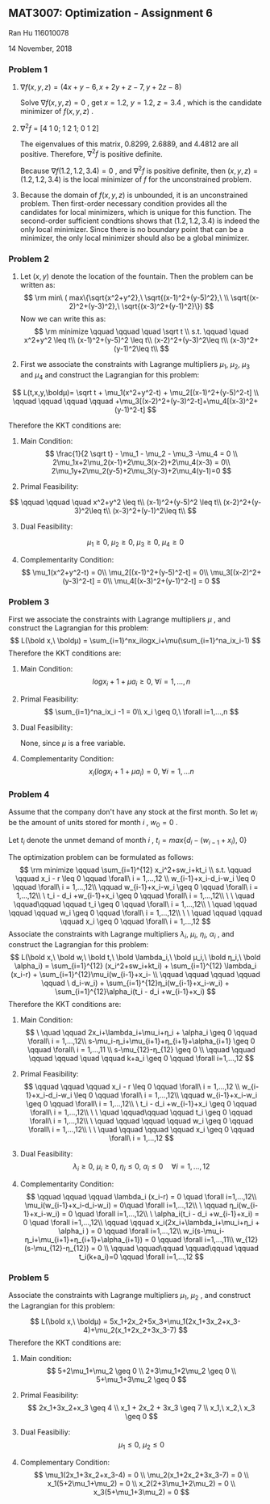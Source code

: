## MAT3007: Optimization - Assignment 6

Ran Hu  116010078 

14 November, 2018

### Problem 1

1. $∇ f (x , y , z ) = (4x + y - 6, x + 2y + z - 7, y + 2z - 8)$

   Solve $∇f (x , y, z ) = 0$ , get $x=1.2,\ y=1.2,\ z=3.4$ , which is the candidate minimizer of $f(x,y,z)$ . 

2. $∇^2f$ = [4 1 0; 1 2 1; 0 1 2]

   The eigenvalues of this matrix, 0.8299, 2.6889, and 4.4812 are all positive. Therefore, $∇^2f$ is
   positive definite. 

   Because $∇f (1.2, 1.2, 3.4) = 0$ , and $∇^2f$  is positive definite, then $(x, y, z) = (1.2, 1.2, 3.4)$ is the local minimizer of $f$ for the unconstrained problem.

3. Because the domain of $f(x, y, z)$ is unbounded, it is an unconstrained problem. Then first-order necessary condition provides all the candidates for local minimizers, which is unique for this function. The second-order sufficient condtions shows that $(1.2, 1.2, 3.4)$ is indeed the only local minimizer. Since there is no boundary point that can be a minimizer, the only local minimizer should also be a global minimizer.



### Problem 2

1. Let $(x, y)$ denote the location of the fountain. Then the problem can be written as:
   $$
   \rm min\ ( max\{\sqrt{x^2+y^2},\ \sqrt{(x-1)^2+(y-5)^2},\ \\ \sqrt{(x-2)^2+(y-3)^2},\ \sqrt{(x-3)^2+(y-1)^2}\})
   $$
   Now we can write this as: 
   $$
   \rm minimize \qquad \qquad \quad \sqrt t \\
   s.t. \qquad \quad x^2+y^2 \leq t\\
   (x-1)^2+(y-5)^2 \leq t\\
   (x-2)^2+(y-3)^2\leq t\\
   (x-3)^2+(y-1)^2\leq t\\
   $$






2. First we associate the constraints with Lagrange multipliers $μ_1$, $μ_2$, $μ_3$ and $μ_4$ and construct the Lagrangian for this problem: 

$$
L(t,x,y,\boldμ)= \sqrt t + \mu_1(x^2+y^2-t) + \mu_2[(x-1)^2+(y-5)^2-t] \\
\qquad \qquad \qquad \qquad +\mu_3[(x-2)^2+(y-3)^2-t]+\mu_4[(x-3)^2+(y-1)^2-t]
$$

Therefore the KKT conditions are:

1. Main Condition:
   $$
   \frac{1}{2 \sqrt t} - \mu_1 - \mu_2 - \mu_3 -\mu_4 = 0 \\
   2\mu_1x+2\mu_2(x-1)+2\mu_3(x-2)+2\mu_4(x-3) = 0\\
   2\mu_1y+2\mu_2(y-5)+2\mu_3(y-3)+2\mu_4(y-1)=0
   $$






2. Primal Feasibility:

$$
\qquad \qquad \quad x^2+y^2 \leq t\\
(x-1)^2+(y-5)^2 \leq t\\
(x-2)^2+(y-3)^2\leq t\\
(x-3)^2+(y-1)^2\leq t\\
$$

3. Dual Feasibility:

$$
\mu_1\geq0,\ \mu_2\geq0,\ \mu_3\geq0,\ \mu_4\geq0
$$

4. Complementarity Condition:
   $$
   \mu_1(x^2+y^2-t) = 0\\
   \mu_2[(x-1)^2+(y-5)^2-t] = 0\\
   \mu_3[(x-2)^2+(y-3)^2-t] = 0\\
   \mu_4[(x-3)^2+(y-1)^2-t] = 0
   $$






### Problem 3

First we associate the constraints with Lagrange multipliers $μ$ ,  and construct the Lagrangian for this problem: 
$$
L(\bold x,\ \boldμ) = \sum_{i=1}^nx_ilogx_i+\mu(\sum_{i=1}^na_ix_i-1)
$$
Therefore the KKT conditions are:

1. Main Condition:
   $$
   logx_i+1+\mu a_i \geq0,\ \forall i=1,...,n
   $$






2. Primal Feasibility:
   $$
   \sum_{i=1}^na_ix_i -1 = 0\\
   x_i \geq 0,\ \forall i=1,...,n
   $$

3. Dual Feasibility:

   None, since $\mu$ is a free variable.

4. Complementarity Condition:
   $$
   x_i(logx_i+1+\mu a_i)=0,\ \forall i=1,...n
   $$






### Problem 4

Assume that the company don't have any stock at the first month. So let $w_i$ be the amount of units stored for month $i$ , $w_0 = 0$ . 

Let $t_i$ denote the unmet demand of month $i$ , $t_i = max\{d_i - (w_{i-1}+x_i),\ 0\}$

The optimization problem can be formulated as follows:
$$
\rm minimize \qquad \sum_{i=1}^{12} x_i^2+sw_i+kt_i \\
s.t. \qquad \qquad x_i - r \leq 0 \qquad \forall\ i = 1,...,12 \\
w_{i-1}+x_i-d_i-w_i \leq 0 \qquad \forall\ i = 1,...,12\\
\qquad w_{i-1}+x_i-w_i \geq 0 \qquad \forall\ i = 1,...,12\\
\ t_i - d_i +w_{i-1}+x_i \geq 0 \qquad \forall\ i = 1,...,12\\
\ \ \quad \qquad\qquad \qquad t_i \geq 0 \qquad \forall\ i = 1,...,12\\
\  \quad \qquad \qquad \qquad w_i \geq 0 \qquad \forall\ i = 1,...,12\\
\ \ \quad \qquad \qquad \qquad x_i \geq 0 \qquad \forall\ i = 1,...,12
$$
Associate the constraints with Lagrange multipliers $\lambda_i,\ μ_i,\ η_i,\ \alpha_i$ , and construct the Lagrangian for this problem: 
$$
L(\bold x,\ \bold w,\ \bold t,\ \bold \lambda_i,\ \bold μ_i,\ \bold η_i,\ \bold \alpha_i) = \sum_{i=1}^{12} (x_i^2+sw_i+kt_i) + \sum_{i=1}^{12} \lambda_i (x_i-r) + \sum_{i=1}^{12}\mu_i(w_{i-1}+x_i- \\
\qquad \qquad \qquad \qquad \qquad \ d_i-w_i) + \sum_{i=1}^{12}η_i(w_{i-1}+x_i-w_i) + \sum_{i=1}^{12}\alpha_i(t_i - d_i +w_{i-1}+x_i)
$$
Therefore the KKT conditions are:

1. Main Condition:
   $$
   \ \quad \qquad 2x_i+\lambda_i+\mu_i+η_i + \alpha_i \geq 0 \qquad \forall\ i = 1,...,12\\
   s-\mu_i-η_i+\mu_{i+1}+η_{i+1}+\alpha_{i+1} \geq 0 \qquad \forall\ i = 1,...,11 \\
   s-\mu_{12}-η_{12} \geq 0 \\
   \qquad \qquad \qquad \qquad \quad \qquad k+a_i \geq 0 \qquad \forall i=1,...,12
   $$





2. Primal Feasibility:
   $$
   \qquad \qquad \qquad x_i - r \leq 0 \qquad \forall\ i = 1,...,12 \\
   w_{i-1}+x_i-d_i-w_i \leq 0 \qquad \forall\ i = 1,...,12\\
   \qquad w_{i-1}+x_i-w_i \geq 0 \qquad \forall\ i = 1,...,12\\
   \ t_i - d_i +w_{i-1}+x_i \geq 0 \qquad \forall\ i = 1,...,12\\
   \ \ \quad \qquad\qquad \qquad t_i \geq 0 \qquad \forall\ i = 1,...,12\\
   \  \quad \qquad \qquad \qquad w_i \geq 0 \qquad \forall\ i = 1,...,12\\
   \ \ \quad \qquad \qquad \qquad x_i \geq 0 \qquad \forall\ i = 1,...,12
   $$





3. Dual Feasibility:
   $$
   \lambda_i \geq 0,\ μ_i \geq 0,\ η_i \leq 0,\ \alpha_i \leq 0\quad \forall i=1,...,12
   $$





4. Complementarity Condition:
   $$
   \qquad \qquad \qquad \lambda_i (x_i-r) = 0 \quad \forall i=1,...,12\\
   \mu_i(w_{i-1}+x_i-d_i-w_i) = 0\quad \forall i=1,...,12\\
   \ \qquad η_i(w_{i-1}+x_i-w_i) = 0 \quad \forall i=1,...,12\\ 
   \ \alpha_i(t_i - d_i +w_{i-1}+x_i) = 0 \quad \forall i=1,...,12\\
   \qquad \qquad x_i(2x_i+\lambda_i+\mu_i+η_i + \alpha_i ) = 0 \qquad \forall i=1,...,12\\
   w_i(s-\mu_i-η_i+\mu_{i+1}+η_{i+1}+\alpha_{i+1}) = 0 \qquad \forall i=1,...,11\\ 
   w_{12}(s-\mu_{12}-η_{12}) = 0 \\
   \qquad \qquad\qquad \qquad\qquad \qquad t_i(k+a_i)=0 \qquad \forall i=1,...,12
   $$





### Problem 5

Associate the constraints with Lagrange multipliers $μ_1,\ \mu_2$ ,  and construct the Lagrangian for this problem: 

$$
L(\bold x,\ \boldμ) = 5x_1+2x_2+5x_3+\mu_1(2x_1+3x_2+x_3-4)+\mu_2(x_1+2x_2+3x_3-7)
$$
Therefore the KKT conditions are:

1. Main condition:
   $$
   5+2\mu_1+\mu_2 \geq 0 \\
   2+3\mu_1+2\mu_2 \geq 0 \\
   5+\mu_1+3\mu_2 \geq 0
   $$





2. Primal Feasibility:
   $$
   2x_1+3x_2+x_3 \geq 4 \\
   x_1 + 2x_2 + 3x_3 \geq 7 \\
   x_1,\ x_2,\ x_3 \geq 0
   $$





3. Dual Feasibiliy:
   $$
   \mu_1 \leq 0,\ \mu_2 \leq 0
   $$





4. Complementary Condition:
   $$
   \mu_1(2x_1+3x_2+x_3-4) = 0 \\
   \mu_2(x_1+2x_2+3x_3-7) = 0 \\
   x_1(5+2\mu_1+\mu_2) = 0 \\
   x_2(2+3\mu_1+2\mu_2) = 0 \\
   x_3(5+\mu_1+3\mu_2) = 0
   $$





